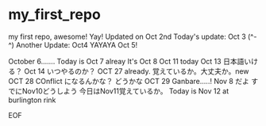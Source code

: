 # my_first_repo
my first repo, awesome! Yay! 
Updated on Oct 2nd 
Today's update:  Oct 3 (^-^)
Another Update: Oct4
YAYAYA Oct 5! 

October 6.......
Today is Oct 7 alreay
It's Oct 8
Oct 11 today
Oct 13 日本語いける？
Oct 14 いつやるのか？
OCT 27 already. 覚えているか。大丈夫か。new
OCT 28 COnflict になるんかな？
どうかな
OCT 29 Ganbare.....!
Nov 8 だよ
すでにNov10どうしよう
今日はNov11覚えているか。
Today is Nov 12 at burlington rink


















EOF